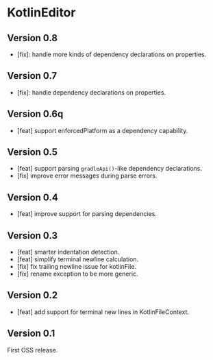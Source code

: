 # KotlinEditor

## Version 0.8
* [fix]: handle more kinds of dependency declarations on properties.

## Version 0.7
* [fix]: handle dependency declarations on properties.

## Version 0.6q
* [feat] support enforcedPlatform as a dependency capability.

## Version 0.5
* [feat] support parsing `gradleApi()`-like dependency declarations.
* [fix] improve error messages during parse errors.

## Version 0.4
* [feat] improve support for parsing dependencies.

## Version 0.3
* [feat] smarter indentation detection.
* [feat] simplify terminal newline calculation.
* [fix] fix trailing newline issue for kotlinFile.
* [fix] rename exception to be more generic.

## Version 0.2
* [feat] add support for terminal new lines in KotlinFileContext.

## Version 0.1

First OSS release.
